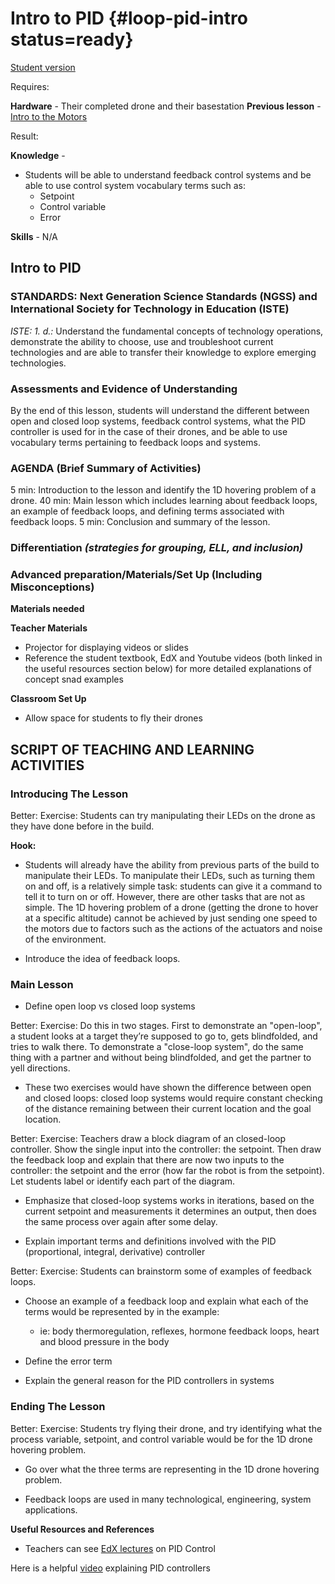 # Intro to PID {#loop-pid-intro status=ready}

[Student version](+duckiesky_high_school_student#loop-pid-intro)

<div class='requirements' markdown='1'>

Requires: 

**Hardware** -  Their completed drone and their basestation
**Previous lesson** - [Intro to the Motors](#sac3-motors-intro)


Result: 

**Knowledge** - 

- Students will be able to understand feedback control systems and be able to use control system vocabulary terms such as: 
    - Setpoint
    - Control variable
    - Error


**Skills** - N/A

</div>

## Intro to PID


### STANDARDS: Next Generation Science Standards (NGSS) and International Society for Technology in Education (ISTE)
_ISTE: 1. d.:_ Understand the fundamental concepts of technology operations, demonstrate the ability to choose, use and troubleshoot current technologies and are able to transfer their knowledge to explore emerging technologies.

### Assessments and Evidence of Understanding

By the end of this lesson, students will understand the different between open and closed loop systems, feedback control systems, what the PID controller is used for in the case of their drones, and be able to use vocabulary terms pertaining to feedback loops and systems. 


### AGENDA (Brief Summary of Activities)
5 min: Introduction to the lesson and identify the 1D hovering problem of a drone. 
40 min: Main lesson which includes learning about feedback loops, an example of feedback loops, and defining terms associated with feedback loops. 
5 min: Conclusion and summary of the lesson. 

### Differentiation _(strategies for grouping, ELL, and inclusion)_


### Advanced preparation/Materials/Set Up (Including Misconceptions)

**Materials needed**

**Teacher Materials**

- Projector for displaying videos or slides
- Reference the student textbook, EdX and Youtube videos (both linked in the useful resources section below) for more detailed explanations of concept snad examples

**Classroom Set Up**
- Allow space for students to fly their drones


## SCRIPT OF TEACHING AND LEARNING ACTIVITIES


### Introducing The Lesson


Better: Exercise: Students can try manipulating their LEDs on the drone as they have done before in the build.

**Hook:**

- Students will already have the ability from previous parts of the build to manipulate their LEDs. To manipulate their LEDs, such as turning them on and off, is a relatively simple task: students can give it a command to tell it to turn on or off. However, there are other tasks that are not as simple. The 1D hovering problem of a drone (getting the drone to hover at a specific altitude) cannot be achieved by just sending one speed to the motors due to factors such as the actions of the actuators and noise of the environment. 

- Introduce the idea of feedback loops. 


### Main Lesson

- Define open loop vs closed loop systems

<!-- https://www.electronics-tutorials.ws/systems/open-loop-system.html --> 


Better: Exercise: Do this in two stages. First to demonstrate an "open-loop", a student looks at a target they’re supposed to go to, gets blindfolded, and tries to walk there. To demonstrate a "close-loop system", do the same thing with a partner and without being blindfolded, and get the partner to yell directions.  


- These two exercises would have shown the difference between open and closed loops: closed loop systems would require constant checking of the distance remaining between their current location and the goal location. 

Better: Exercise: Teachers draw a block diagram of an closed-loop controller. Show the single input into the controller: the setpoint. Then draw the feedback loop and explain that there are now two inputs to the controller: the setpoint and the error (how far the robot is from the setpoint). Let students label or identify each part of the diagram. 

- Emphasize that closed-loop systems works in iterations, based on the current setpoint and measurements it determines an output, then does the same process over again after some delay.

- Explain important terms and definitions involved with the PID (proportional, integral, derivative) controller

Better: Exercise: Students can brainstorm some of examples of feedback loops. 

- Choose an example of a feedback loop and explain what each of the terms would be represented by in the example:  
    - ie: body thermoregulation, reflexes, hormone feedback loops, heart and blood pressure in the body

- Define the error term

- Explain the general reason for the PID controllers in systems

### Ending The Lesson

Better: Exercise: Students try flying their drone, and try identifying what the process variable, setpoint, and control variable would be for the 1D drone hovering problem. 

- Go over what the three terms are representing in the 1D drone hovering problem. 

- Feedback loops are used in many technological, engineering, system applications.

**Useful Resources and References**

- Teachers can see [EdX lectures](https://edge.edx.org/courses/course-v1:BrownX+CS195R+2018_T1/course/#block-v1:BrownX+CS195R+2018_T1+type@chapter+block@0c4aafccbe244af093e640e6e81d9e26) on PID Control

Here is a helpful [video](https://www.youtube.com/watch?v=wkfEZmsQqiA) explaining PID controllers